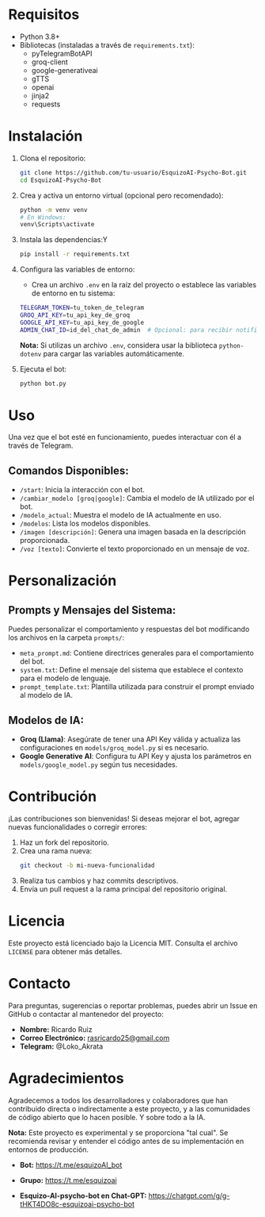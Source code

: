 # Requisitos
- Python 3.8+
- Bibliotecas (instaladas a través de `requirements.txt`):
  - pyTelegramBotAPI
  - groq-client
  - google-generativeai
  - gTTS
  - openai
  - jinja2
  - requests

# Instalación
1. Clona el repositorio:
   ```bash
   git clone https://github.com/tu-usuario/EsquizoAI-Psycho-Bot.git
   cd EsquizoAI-Psycho-Bot
   ```

2. Crea y activa un entorno virtual (opcional pero recomendado):
   ```bash
   python -m venv venv
   # En Windows:
   venv\Scripts\activate
   ```

3. Instala las dependencias:Y
   ```bash
   pip install -r requirements.txt
   ```

4. Configura las variables de entorno:
   - Crea un archivo `.env` en la raíz del proyecto o establece las variables de entorno en tu sistema:
   ```bash
   TELEGRAM_TOKEN=tu_token_de_telegram
   GROQ_API_KEY=tu_api_key_de_groq
   GOOGLE_API_KEY=tu_api_key_de_google
   ADMIN_CHAT_ID=id_del_chat_de_admin  # Opcional: para recibir notificaciones de errores
   ```
   **Nota:** Si utilizas un archivo `.env`, considera usar la biblioteca `python-dotenv` para cargar las variables automáticamente.

5. Ejecuta el bot:
   ```bash
   python bot.py
   ```

# Uso
Una vez que el bot esté en funcionamiento, puedes interactuar con él a través de Telegram.

## Comandos Disponibles:
- `/start`: Inicia la interacción con el bot.
- `/cambiar_modelo [groq|google]`: Cambia el modelo de IA utilizado por el bot.
- `/modelo_actual`: Muestra el modelo de IA actualmente en uso.
- `/modelos`: Lista los modelos disponibles.
- `/imagen [descripción]`: Genera una imagen basada en la descripción proporcionada.
- `/voz [texto]`: Convierte el texto proporcionado en un mensaje de voz.

# Personalización
## Prompts y Mensajes del Sistema:
Puedes personalizar el comportamiento y respuestas del bot modificando los archivos en la carpeta `prompts/`:
- `meta_prompt.md`: Contiene directrices generales para el comportamiento del bot.
- `system.txt`: Define el mensaje del sistema que establece el contexto para el modelo de lenguaje.
- `prompt_template.txt`: Plantilla utilizada para construir el prompt enviado al modelo de IA.

## Modelos de IA:
- **Groq (Llama)**: Asegúrate de tener una API Key válida y actualiza las configuraciones en `models/groq_model.py` si es necesario.
- **Google Generative AI**: Configura tu API Key y ajusta los parámetros en `models/google_model.py` según tus necesidades.

# Contribución
¡Las contribuciones son bienvenidas! Si deseas mejorar el bot, agregar nuevas funcionalidades o corregir errores:
1. Haz un fork del repositorio.
2. Crea una rama nueva:
   ```bash
   git checkout -b mi-nueva-funcionalidad
   ```
3. Realiza tus cambios y haz commits descriptivos.
4. Envía un pull request a la rama principal del repositorio original.

# Licencia
Este proyecto está licenciado bajo la Licencia MIT. Consulta el archivo `LICENSE` para obtener más detalles.

# Contacto
Para preguntas, sugerencias o reportar problemas, puedes abrir un Issue en GitHub o contactar al mantenedor del proyecto:
- **Nombre:** Ricardo Ruiz
- **Correo Electrónico:** rasricardo25@gmail.com
- **Telegram:** @Loko_Akrata

# Agradecimientos
Agradecemos a todos los desarrolladores y colaboradores que han contribuido directa o indirectamente a este proyecto, y a las comunidades de código abierto que lo hacen posible. Y sobre todo a la IA.

**Nota:** Este proyecto es experimental y se proporciona "tal cual". Se recomienda revisar y entender el código antes de su implementación en entornos de producción.

- **Bot:** https://t.me/esquizoAI_bot

- **Grupo:** https://t.me/esquizoai

- **Esquizo-AI-psycho-bot en Chat-GPT:** https://chatgpt.com/g/g-tHKT4DO8c-esquizoai-psycho-bot
